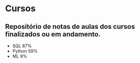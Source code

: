 # Cursos
## Repositório de notas de aulas dos cursos finalizados ou em andamento.

- SQL 87%
- Python 59%
- ML 9%
